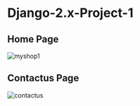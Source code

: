 # Django-2.x-Project-1
## Home Page
![myshop1](https://user-images.githubusercontent.com/42096975/48976472-4a84e800-f0ae-11e8-8444-63c75a7b3d0f.PNG)
## Contactus Page
![contactus](https://user-images.githubusercontent.com/42096975/48976526-62a93700-f0af-11e8-8034-61097abbeab1.PNG)

